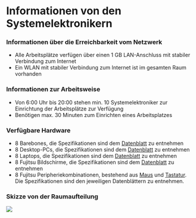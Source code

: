 # Informationen von den Systemelektronikern

### Informationen über die Erreichbarkeit vom Netzwerk

*   Alle Arbeitsplätze verfügen über einen 1 GB LAN-Anschluss mit stabiler Verbindung zum Internet
*   Ein WLAN mit stabiler Verbindung zum Internet ist im gesamten Raum vorhanden

### Informationen zur Arbeitsweise

*   Von 6:00 Uhr bis 20:00 stehen min. 10 Systemelektroniker zur Einrichtung der Arbeitsplätze zur Verfügung
*   Benötigen max. 30 Minuten zum Einrichten eines Arbeitsplatzes

### Verfügbare Hardware

*   8 Barebones, die Spezifikationen sind dem [Datenblatt](https://sp.ts.fujitsu.com/dmsp/Publications/public/ds-ESPRIMO-Q5562-de.pdf) zu entnehmen
*   8 Desktop-PCs, die Spezifikationen sind dem [Datenblatt](https://www.compuram.de/system/007886/fujitsu-siemens_esprimo_p758-d3601.pdf) zu entnehmen
*   8 Laptops, die Spezifikationen sind dem [Datenblatt](https://www.bechtle.com/shop/medias/5c8a73bd9ce96993476dbcb8.pdf?context=bWFzdGVyfHJvb3R8MTc5MDMzfGFwcGxpY2F0aW9uL3BkZnxoYTgvaDgyLzExMzQyMDc5ODE5ODA2LnBkZnwxOTE0MzdkMTQ4ZTExZjRkNmU4YzMxZjE4ODJkMzFkOTU4NWJlNGJkZDY3ZTk5OWZjZThmZjU5ODEwZDU1Nzkx) zu entnehmen
*   8 Fujitsu Bildschirme, die Spezifikationen sind dem [Datenblatt](https://sp.ts.fujitsu.com/dmsp/Publications/public/ds-display-b24-8-ts-pro-de.pdf) zu entnehmen
*   8 Fujitsu Peripheriekombinationen, bestehend aus [Maus](https://www.fujitsu.com/de/products/computing/peripheral/accessories/input-devices/mice/mouse-m520-black.html) und [Tastatur](https://www.fujitsu.com/de/products/computing/peripheral/accessories/input-devices/keyboards/keyboard-kb521.html). Die Spezifikationen sind den jeweiligen Datenblättern zu entnehmen.

### Skizze von der Raumaufteilung

![](https://user-images.githubusercontent.com/71382635/222648909-430cb87e-ac85-4695-a2d9-80f87327e7e6.png)
